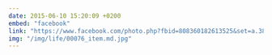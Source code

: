 ```yaml
---
date: 2015-06-10 15:20:09 +0200
embed: "facebook"
link: "https://www.facebook.com/photo.php?fbid=808360182613525&set=a.381751091941105.1073741825.100003186531392&type=3"
img: "/img/life/00076_item.md.jpg"
---
```

